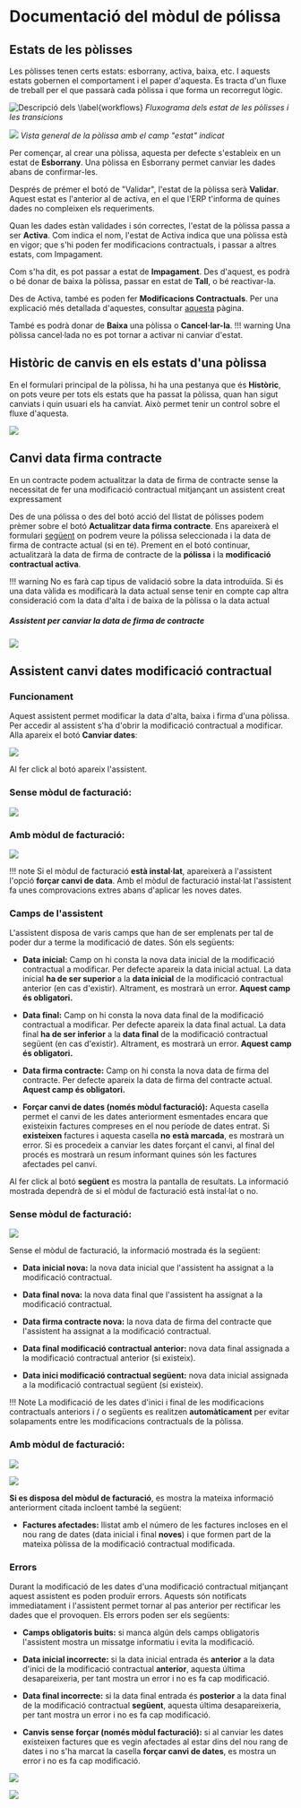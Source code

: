 # Documentació del mòdul de pólissa

## Estats de les pòlisses

Les pòlisses tenen certs estats: esborrany, activa, baixa, etc. I aquests estats gobernen el comportament i el paper d'aquesta. Es tracta d'un fluxe de treball per el que passarà cada pòlissa i que forma un recorregut lògic.

![Descripció dels \label{workflows}](_static/polizas/workflow_diagrama_ES.svg)
*Fluxograma dels estat de les pòlisses i les transicions*

![](_static/polizas/indicador_estat_polissa.png)
*Vista general de la pòlissa amb el camp "estat" indicat*

Per començar, al crear una pòlissa, aquesta per defecte s'estableix en un estat de **Esborrany**. Una pòlissa en Esborrany permet canviar les dades abans de confirmar-les.

Després de prémer el botó de "Validar", l'estat de la pòlissa serà **Validar**.
Aquest estat es l'anterior al de activa, en el que l'ERP t'informa de quines dades no compleixen els requeriments.

Quan les dades estàn validades i són correctes, l'estat de la pòlissa passa a ser **Activa**. Com indica el nom, l'estat de Activa indica que una pòlissa està en vigor; que s'hi poden fer modificacions contractuals, i passar a altres estats, com Impagament.

Com s'ha dit, es pot passar a estat de **Impagament**. Des d'aquest, es podrà o bé donar de baixa la pòlissa, passar en estat de **Tall**, o bé reactivar-la.

Des de Activa, també es poden fer **Modificacions Contractuals**. Per una explicació més detallada d'aquestes, consultar [aquesta](facturacion.md) pàgina.

També es podrà donar de **Baixa** una pòlissa o **Cancel·lar-la**.
!!! warning
    Una pòlissa cancel·lada no es pot tornar a activar ni canviar d'estat.

## Històric de canvis en els estats d'una pòlissa

En el formulari principal de la pòlissa, hi ha una pestanya que és **Històric**, on pots veure per tots els estats que ha passat la pòlissa, quan han sigut canviats i quin usuari els ha canviat. Això permet tenir un control sobre el fluxe d'aquesta.

![](_static/polizas/historic_estats.png)

## Canvi data firma contracte

En un contracte podem actualitzar la data de firma de contracte sense la
necessitat de fer una modificació contractual mitjançant un assistent creat
expressament

Des de una pólissa o des del botó acció del llistat de pólisses podem prèmer
sobre el botó **Actualitzar data firma contracte**. Ens apareixerà el formulari
[següent](#assistent-per-canviar-la-data-de-firma-de-contracte)
on podrem veure la pólissa seleccionada i la data de firma de contracte actual
(si en té). Prement en el botó continuar, actualitzarà la data de firma de
contracte de la **pólissa** i la **modificació contractual activa**.

!!! warning
    No es farà cap tipus de validació sobre la data introduïda. Si és una data
    vàlida es modificarà la data actual sense tenir en compte cap altra
    consideració com la data d'alta i de baixa de la pòlissa o la data actual

##### Assistent per canviar la data de firma de contracte

![](_static/polizas/WizardDataFirmaContracte.png)

## Assistent canvi dates modificació contractual

### Funcionament

Aquest assistent permet modificar la data d'alta, baixa i firma d'una pòlissa.
Per accedir al assistent s'ha d'obrir la modificació contractual a modificar.
Alla apareix el botó **Canviar dates**:

![](_static/polizas/boto_canviar_dates.png)

Al fer click al botó apareix l'assistent.

### Sense mòdul de facturació:

![](_static/polizas/assistent_modcon_1_no_fact.png)

### Amb mòdul de facturació:

![](_static/polizas/assistent_modcon_1.png)

!!! note
    Si el mòdul de facturació **està instal·lat**, apareixerà a l'assistent
    l'opció **forçar canvi de data**.
    Amb el mòdul de facturació instal·lat l'assistent fa unes comprovacions
    extres abans d'aplicar les noves dates.

### Camps de l'assistent

L'assistent disposa de varis camps que han de ser emplenats per tal de poder
dur a terme la modificació de dates. Són els següents:

* **Data inicial:** Camp on hi consta la nova data inicial de la modificació
  contractual a modificar. Per defecte apareix la data inicial actual. La data
  inicial **ha de ser superior** a la **data inicial** de la modificació
  contractual anterior (en cas d'existir). Altrament, es mostrarà un error.
  **Aquest camp és obligatori.**


* **Data final:** Camp on hi consta la nova data final de la modificació
  contractual a modificar. Per defecte apareix la data final actual. La data
  final **ha de ser inferior** a la **data final** de la modificació
  contractual següent (en cas d'existir). Altrament, es mostrarà un error.
  **Aquest camp és obligatori.**


* **Data firma contracte:** Camp on hi consta la nova data de firma del
  contracte. Per defecte apareix la data de firma del contracte actual.
  **Aquest camp és obligatori.**


* **Forçar canvi de dates (només mòdul facturació):** Aquesta casella permet
  el canvi de les dates anteriorment esmentades encara que existeixin factures
  compreses en el nou període de dates entrat. Si **existeixen** factures i
  aquesta casella **no** **està marcada**, es mostrarà un error. Si es
  procedeix a canviar les dates forçant el canvi, al final del procés es
  mostrarà un resum informant quines són les factures afectades pel canvi.

Al fer click al botó **següent** es mostra la pantalla de resultats.
La informació mostrada dependrà de si el mòdul de facturació està instal·lat
o no.

### Sense mòdul de facturació:

![](_static/polizas/assistent_info_1_no_fact.png)

Sense el mòdul de facturació, la informació mostrada és la següent:

* **Data inicial nova:** la nova data inicial que l'assistent ha assignat a
  la modificació contractual.

* **Data final nova:** la nova data final que l'assistent ha assignat a la
  modificació contractual.

* **Data firma contracte nova:** la nova data de firma del contracte que
  l'assistent ha assignat a la modificació contractual.

* **Data final modificació contractual anterior:** nova data final assignada a
  la modificació contractual anterior (si existeix).

* **Data inici modificació contractual següent:** nova data inicial assignada a
  la modificació contractual següent (si existeix).

!!! Note
    La modificació de les dates d'inici i final de les modificacions
    contractuals anteriors i / o següents es realitzen **automàticament** per
    evitar solapaments entre les modificacions contractuals de la pòlissa.

### Amb mòdul de facturació:

![](_static/polizas/assistent_info_1.png)

![](_static/polizas/assistent_info_2.png)

**Si es disposa del mòdul de facturació**, es mostra la mateixa informació
anteriorment citada incloent també la següent:

* **Factures afectades:** llistat amb el número de
  les factures incloses en el nou rang de dates (data inicial i final
  **noves**) i que formen part de la mateixa pòlissa de la modificació
  contractual modificada.

### Errors

Durant la modificació de les dates d'una modificació contractual mitjançant
aquest assistent es poden produïr errors. Aquests són notificats immediatament
i l'assistent permet tornar al pas anterior per rectificar les dades que el
provoquen. Els errors poden ser els següents:

* **Camps obligatoris buits:** si manca algún dels camps obligatoris
  l'assistent mostra un missatge informatiu i evita la modificació.

* **Data inicial incorrecte:** si la data inicial entrada és **anterior** a la
  data d'inici de la modificació contractual **anterior**, aquesta última
  desapareixeria, per tant mostra un error i no es fa cap modificació.

* **Data final incorrecte:** si la data final entrada és **posterior** a la
  data final de la modificació contractual **següent**, aquesta última
  desapareixeria, per tant mostra un error i no es fa cap modificació.

* **Canvis sense forçar (només mòdul facturació):** si al canviar les dates
  existeixen factures que es vegin afectades al estar dins del nou rang de
  dates i no s'ha marcat la casella **forçar canvi de dates**, es mostra un
  error i no es fa cap modificació.

![](_static/polizas/error_1.png)

![](_static/polizas/error_2.png)
